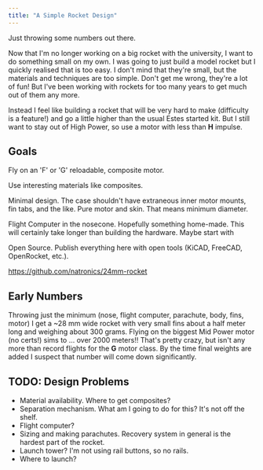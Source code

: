 ```yaml
---
title: "A Simple Rocket Design"
---
```


Just throwing some numbers out there.





Now that I'm no longer working on a big rocket with the university, I want to do something small on my own. I was going to just build a model rocket but I quickly realised that is too easy. I don't mind that they're small, but the materials and techniques are too simple. Don't get me wrong, they're a lot of fun! But I've been working with rockets for too many years to get much out of them any more.

Instead I feel like building a rocket that will be very hard to make (difficulty is a feature!) and go a little higher than the usual Estes started kit. But I still want to stay out of High Power, so use a motor with less than **H** impulse.


Goals
-----

Fly on an 'F' or 'G' reloadable, composite motor.

Use interesting materials like composites.

Minimal design. The case shouldn't have extraneous inner motor mounts, fin tabs, and the like. Pure motor and skin. That means minimum diameter.

Flight Computer in the nosecone. Hopefully something home-made. This will certainly take longer than building the hardware. Maybe start with

Open Source. Publish everything here with open tools (KiCAD, FreeCAD, OpenRocket, etc.).

<https://github.com/natronics/24mm-rocket>


Early Numbers
-------------

Throwing just the minimum (nose, flight computer, parachute, body, fins, motor) I get a ~28 mm wide rocket with very small fins about a half meter long and weighing about 300 grams. Flying on the biggest Mid Power motor (no certs!) sims to ... over 2000 meters!! That's pretty crazy, but isn't any more than record flights for the **G** motor class. By the time final weights are added I suspect that number will come down significantly.


TODO: Design Problems
---------------------

 - Material availability. Where to get composites?
 - Separation mechanism. What am I going to do for this? It's not off the shelf.
 - Flight computer?
 - Sizing and making parachutes. Recovery system in general is the hardest part of the rocket.
 - Launch tower? I'm not using rail buttons, so no rails.
 - Where to launch?
